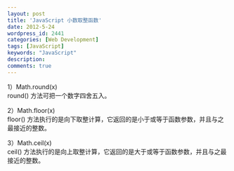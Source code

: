 ```yaml
---
layout: post
title: 'JavaScript 小数取整函数'
date: 2012-5-24
wordpress_id: 2441
categories: [Web Development]
tags: [JavaScript]
keywords: "JavaScript"
description: 
comments: true
---
```


1）Math.round(x)    
round() 方法可把一个数字四舍五入。


2）Math.floor(x)    
floor() 方法执行的是向下取整计算，它返回的是小于或等于函数参数，并且与之最接近的整数。


3）Math.ceil(x)    
ceil() 方法执行的是向上取整计算，它返回的是大于或等于函数参数，并且与之最接近的整数。
